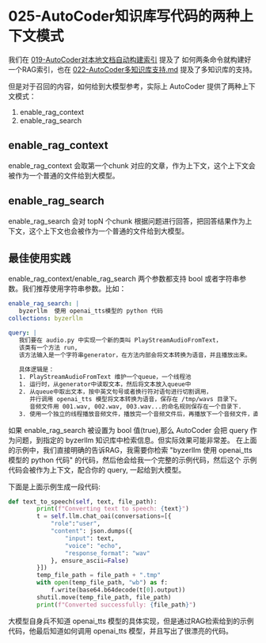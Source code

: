 # 025-AutoCoder知识库写代码的两种上下文模式

我们在 [019-AutoCoder对本地文档自动构建索引](./019-AutoCoder%E5%AF%B9%E6%9C%AC%E5%9C%B0%E6%96%87%E6%A1%A3%E8%87%AA%E5%8A%A8%E6%9E%84%E5%BB%BA%E7%B4%A2%E5%BC%95.md) 提及了
如何两条命令就构建好一个RAG索引，也在 [022-AutoCoder多知识库支持.md](./022-AutoCoder%E5%A4%9A%E7%9F%A5%E8%AF%86%E5%BA%93%E6%94%AF%E6%8C%81.md)
提及了多知识库的支持。

但是对于召回的内容，如何给到大模型参考，实际上  AutoCoder 提供了两种上下文模式：

1. enable_rag_context
2. enable_rag_search

## enable_rag_context

enable_rag_context 会取第一个chunk 对应的文章，作为上下文，这个上下文会被作为一个普通的文件给到大模型。

## enable_rag_search

enable_rag_search 会对 topN 个chunk 根据问题进行回答，把回答结果作为上下文，这个上下文也会被作为一个普通的文件给到大模型。


## 最佳使用实践

enable_rag_context/enable_rag_search 两个参数都支持 bool 或者字符串参数。我们推荐使用字符串参数。比如：

```yml
enable_rag_search: | 
   byzerllm  使用 openai_tts模型的 python 代码
collections: byzerllm

query: | 
   我们要在 audio.py 中实现一个新的类叫 PlayStreamAudioFromText，
   该类有一个方法 run,
   该方法输入是一个字符串generator，在方法内部会将文本转换为语音，并且播放出来。
   
   具体逻辑是：
   1. PlayStreamAudioFromText 维护一个queue，一个线程池
   1. 运行时，从generator中读取文本，然后将文本放入queue中
   2. 从queue中取出文本，按中英文句号或者换行符对语句进行切割调用，
      并行调用 openai_tts 模型将文本转换为语音，保存在 /tmp/wavs 目录下。
      音频文件用 001.wav, 002.wav, 003.wav...的命名规则保存在一个目录下.
   3. 使用一个独立的线程播放音频文件，播放完一个音频文件后，再播放下一个音频文件，直到播放完毕。   
```

如果 enable_rag_search 被设置为 bool 值(true),那么 AutoCoder 会把 query 作为问题，到指定的 byzerllm 知识库中检索信息。但实际效果可能非常差。
在上面的示例中，我们直接明确的告诉RAG，我需要你检索 "byzerllm  使用 openai_tts模型的 python 代码" 的代码，然后他会给我一个完整的示例代码，然后这个
示例代码会被作为上下文，配合你的 query, 一起给到大模型。

下面是上面示例生成一段代码:

```python
def text_to_speech(self, text, file_path):
        print(f"Converting text to speech: {text}")
        t = self.llm.chat_oai(conversations=[{
            "role":"user",
            "content": json.dumps({
                "input": text,
                "voice": "echo",
                "response_format": "wav"
            }, ensure_ascii=False)
        }])
        temp_file_path = file_path + ".tmp"
        with open(temp_file_path, "wb") as f:
            f.write(base64.b64decode(t[0].output))
        shutil.move(temp_file_path, file_path)
        print(f"Converted successfully: {file_path}") 
```

大模型自身兵不知道 openai_tts 模型的具体实现，但是通过RAG检索给到的示例代码，他最后知道如何调用 openai_tts 模型，并且写出了很漂亮的代码。


